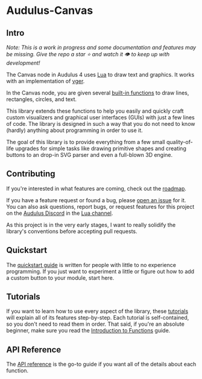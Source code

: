 # Audulus-Canvas

## Intro

_Note: This is a work in progress and some documentation and features may be missing. Give the repo a star ⭐ and watch it 👁️ to keep up with development!_

The Canvas node in Audulus 4 uses [Lua](https://www.lua.org) to draw text and graphics. It works with an implementation of [vger](https://github.com/audulus/vger).

In the Canvas node, you are given several [built-in functions](/code/builtins/builtins.lua) to draw lines, rectangles, circles, and text.

This library extends these functions to help you easily and quickly craft custom visualizers and graphical user interfaces (GUIs) with just a few lines of code. The library is designed in such a way that you do not need to know (hardly) anything about programming in order to use it.

The goal of this library is to provide everything from a few small quality-of-life upgrades for simple tasks like drawing primitive shapes and creating buttons to an drop-in SVG parser and even a full-blown 3D engine.

## Contributing

If you're interested in what features are coming, check out the [roadmap](https://github.com/users/markalanboyd/projects/6).

If you have a feature request or found a bug, please [open an issue](https://github.com/markalanboyd/Audulus-Canvas/issues) for it. You can also ask questions, report bugs, or request features for this project on the [Audulus Discord](https://discord.gg/43CG7Trznj) in the [Lua channel](https://discord.gg/vcQqHQNP9t).

As this project is in the very early stages, I want to really solidify the library's conventions before accepting pull requests.

## Quickstart

The [quickstart guide](docs/quickstart.md) is written for people with little to no experience programming. If you just want to experiment a little or figure out how to add a custom button to your module, start here.

## Tutorials

If you want to learn how to use every aspect of the library, these [tutorials](docs/tutorials/tutorial_index.md) will explain all of its features step-by-step. Each tutorial is self-contained, so you don't need to read them in order. That said, if you're an absolute beginner, make sure you read the [Introduction to Functions](docs/tutorials/introduction-to-functions.md) guide.

## API Reference

The [API reference](docs/api.md) is the go-to guide if you want all of the details about each function.
